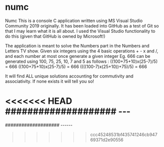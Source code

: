 # numc
Numc
This is a console C application written using MS Visual Studio Community 2019 originally.
It has been loaded into GitHub as a test of Git so that I may learn what it is all about.
I used the Visual Studio functionality to do this (given that GitHub is owned by Microsoft!)

The application is meant to solve the Numbers part in the Numbers and Letters TV show.
Given six integers using the 4 basic operations + - x and /, and each number at most once generate a given integer
Eg. 666 can be generated using 100, 75, 25, 10, 7 and 5 as follows :
((100+75+10)x(25-7)/5) = 666
((100+75+10)x(25-7)/5) = 666
((((100-7)x(25+10))+75)/5) = 666

It will find ALL unique solutions accounting for commutivity and associativity. If none exists it will tell you so!

<<<<<<< HEAD
#################### ---
=======
#################### ------
>>>>>>> ccc45248531bf435741246cb94769371d2e90556
